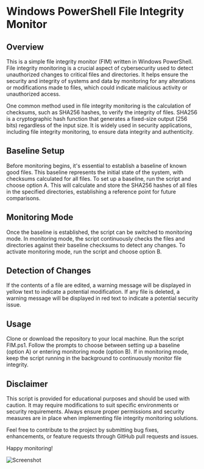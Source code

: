 <h1> <br>Windows PowerShell File Integrity Monitor <br></h1>
<h2>Overview</h2>
This is a simple file integrity monitor (FIM) written in Windows PowerShell. File integrity monitoring is a crucial aspect of cybersecurity used to detect unauthorized changes to critical files and directories. It helps ensure the security and integrity of systems and data by monitoring for any alterations or modifications made to files, which could indicate malicious activity or unauthorized access.

One common method used in file integrity monitoring is the calculation of checksums, such as SHA256 hashes, to verify the integrity of files. SHA256 is a cryptographic hash function that generates a fixed-size output (256 bits) regardless of the input size. It is widely used in security applications, including file integrity monitoring, to ensure data integrity and authenticity.

<h2>Baseline Setup</h2>
Before monitoring begins, it's essential to establish a baseline of known good files. This baseline represents the initial state of the system, with checksums calculated for all files. To set up a baseline, run the script and choose option A. This will calculate and store the SHA256 hashes of all files in the specified directories, establishing a reference point for future comparisons.

<h2>Monitoring Mode</h2>
Once the baseline is established, the script can be switched to monitoring mode. In monitoring mode, the script continuously checks the files and directories against their baseline checksums to detect any changes. To activate monitoring mode, run the script and choose option B.

<h2>Detection of Changes</h2>
If the contents of a file are edited, a warning message will be displayed in yellow text to indicate a potential modification.
If any file is deleted, a warning message will be displayed in red text to indicate a potential security issue.
<h2>Usage</h2>
Clone or download the repository to your local machine.
Run the script FIM.ps1.
Follow the prompts to choose between setting up a baseline (option A) or entering monitoring mode (option B).
If in monitoring mode, keep the script running in the background to continuously monitor file integrity.
<h2>Disclaimer</h2>
This script is provided for educational purposes and should be used with caution. It may require modifications to suit specific environments or security requirements. Always ensure proper permissions and security measures are in place when implementing file integrity monitoring solutions.

Feel free to contribute to the project by submitting bug fixes, enhancements, or feature requests through GitHub pull requests and issues.

Happy monitoring!

![Screenshot](https://github.com/snnat/File-Integrity-Monitor/pictures/master/Screenshot(491).png?raw=true)




